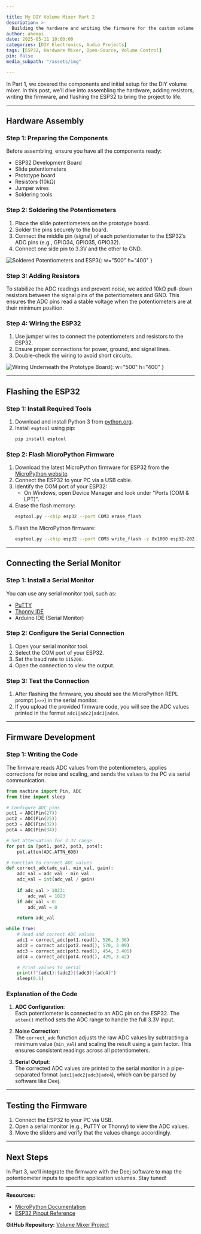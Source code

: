 ```yaml
---

title: My DIY Volume Mixer Part 2
description: >-
  Building the hardware and writing the firmware for the custom volume mixer using ESP32 and potentiometers.
author: ahempi
date: 2025-05-11 10:00:00
categories: [DIY Electronics, Audio Projects]
tags: [ESP32, Hardware Mixer, Open-Source, Volume Control]
pin: false
media_subpath: "/assets/img"

---
```


In Part 1, we covered the components and initial setup for the DIY volume mixer. In this post, we’ll dive into assembling the hardware, adding resistors, writing the firmware, and flashing the ESP32 to bring the project to life.

---

## Hardware Assembly

### Step 1: Preparing the Components
Before assembling, ensure you have all the components ready:
- ESP32 Development Board
- Slide potentiometers
- Prototype board
- Resistors (10kΩ)
- Jumper wires
- Soldering tools

### Step 2: Soldering the Potentiometers
1. Place the slide potentiometers on the prototype board.
2. Solder the pins securely to the board.
3. Connect the middle pin (signal) of each potentiometer to the ESP32’s ADC pins (e.g., GPIO34, GPIO35, GPIO32).
4. Connect one side pin to 3.3V and the other to GND.

![Soldered Potentiometers and ESP3](soldered_potentiometers_esp32.jpg){: w="500" h="400" }

### Step 3: Adding Resistors
To stabilize the ADC readings and prevent noise, we added 10kΩ pull-down resistors between the signal pins of the potentiometers and GND. This ensures the ADC pins read a stable voltage when the potentiometers are at their minimum position.

### Step 4: Wiring the ESP32
1. Use jumper wires to connect the potentiometers and resistors to the ESP32.
2. Ensure proper connections for power, ground, and signal lines.
3. Double-check the wiring to avoid short circuits.

![Wiring Underneath the Prototype Board](wiring_underneath_prototype_board.jpg){: w="500" h="400" }

---

## Flashing the ESP32

### Step 1: Install Required Tools
1. Download and install Python 3 from [python.org](https://www.python.org/).
2. Install `esptool` using pip:
   ```bash
   pip install esptool
   ```

### Step 2: Flash MicroPython Firmware
1. Download the latest MicroPython firmware for ESP32 from the [MicroPython website](https://micropython.org/download/esp32/).
2. Connect the ESP32 to your PC via a USB cable.
3. Identify the COM port of your ESP32:
   - On Windows, open Device Manager and look under "Ports (COM & LPT)".
4. Erase the flash memory:
   ```bash
   esptool.py --chip esp32 --port COM3 erase_flash
   ```
5. Flash the MicroPython firmware:
   ```bash
   esptool.py --chip esp32 --port COM3 write_flash -z 0x1000 esp32-2025-05-01-v1.20.bin
   ```

---

## Connecting the Serial Monitor

### Step 1: Install a Serial Monitor
You can use any serial monitor tool, such as:
- [PuTTY](https://www.putty.org/)
- [Thonny IDE](https://thonny.org/)
- Arduino IDE (Serial Monitor)

### Step 2: Configure the Serial Connection
1. Open your serial monitor tool.
2. Select the COM port of your ESP32.
3. Set the baud rate to `115200`.
4. Open the connection to view the output.

### Step 3: Test the Connection
1. After flashing the firmware, you should see the MicroPython REPL prompt (`>>>`) in the serial monitor.
2. If you upload the provided firmware code, you will see the ADC values printed in the format `adc1|adc2|adc3|adc4`.

---

## Firmware Development

### Step 1: Writing the Code
The firmware reads ADC values from the potentiometers, applies corrections for noise and scaling, and sends the values to the PC via serial communication.

```python
from machine import Pin, ADC
from time import sleep

# Configure ADC pins
pot1 = ADC(Pin(27))
pot2 = ADC(Pin(25))
pot3 = ADC(Pin(32))
pot4 = ADC(Pin(34))

# Set attenuation for 3.3V range
for pot in [pot1, pot2, pot3, pot4]:
    pot.atten(ADC.ATTN_6DB)

# Function to correct ADC values
def correct_adc(adc_val, min_val, gain):
    adc_val = adc_val - min_val
    adc_val = int(adc_val / gain)
    
    if adc_val > 1023:
        adc_val = 1023
    if adc_val < 0:
        adc_val = 0

    return adc_val

while True:
    # Read and correct ADC values
    adc1 = correct_adc(pot1.read(), 526, 3.36)
    adc2 = correct_adc(pot2.read(), 570, 3.09)
    adc3 = correct_adc(pot3.read(), 454, 3.405)
    adc4 = correct_adc(pot4.read(), 429, 3.42)

    # Print values to serial
    print(f"{adc1}|{adc2}|{adc3}|{adc4}")
    sleep(0.1)
```

### Explanation of the Code
1. **ADC Configuration**:  
   Each potentiometer is connected to an ADC pin on the ESP32. The `atten()` method sets the ADC range to handle the full 3.3V input.

2. **Noise Correction**:  
   The `correct_adc` function adjusts the raw ADC values by subtracting a minimum value (`min_val`) and scaling the result using a gain factor. This ensures consistent readings across all potentiometers.

3. **Serial Output**:  
   The corrected ADC values are printed to the serial monitor in a pipe-separated format (`adc1|adc2|adc3|adc4`), which can be parsed by software like Deej.

---

## Testing the Firmware
1. Connect the ESP32 to your PC via USB.
2. Open a serial monitor (e.g., PuTTY or Thonny) to view the ADC values.
3. Move the sliders and verify that the values change accordingly.

---

## Next Steps
In Part 3, we’ll integrate the firmware with the Deej software to map the potentiometer inputs to specific application volumes. Stay tuned!

---

**Resources:**
- [MicroPython Documentation](https://docs.micropython.org/en/latest/)
- [ESP32 Pinout Reference](https://randomnerdtutorials.com/esp32-pinout-reference/)

**GitHub Repository:** [Volume Mixer Project](https://github.com/ahempi/volume-mixer)
